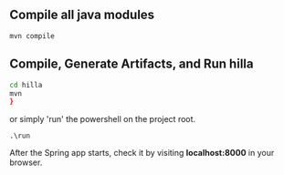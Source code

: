 ## Compile all java modules
`mvn compile`

## Compile, Generate Artifacts, and Run hilla
```bash
cd hilla
mvn    
}
```

or simply 'run' the powershell on the project root. 
```
.\run 
```

After the Spring app starts, check it by visiting **localhost:8000** in your browser.